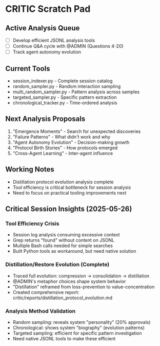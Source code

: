 # CRITIC Scratch Pad

## Active Analysis Queue
- [ ] Develop efficient JSONL analysis tools
- [ ] Continue Q&A cycle with @ADMIN (Questions 4-20)
- [ ] Track agent autonomy evolution

## Current Tools
- session_indexer.py - Complete session catalog
- random_sampler.py - Random interaction sampling
- multi_random_sampler.py - Pattern analysis across samples
- targeted_sampler.py - Specific pattern extraction
- chronological_tracker.py - Time-ordered analysis

## Next Analysis Proposals
1. "Emergence Moments" - Search for unexpected discoveries
2. "Failure Patterns" - What didn't work and why
3. "Agent Autonomy Evolution" - Decision-making growth
4. "Protocol Birth Stories" - How protocols emerged
5. "Cross-Agent Learning" - Inter-agent influence

## Working Notes
- Distillation protocol evolution analysis complete
- Tool efficiency is critical bottleneck for session analysis
- Need to focus on practical tooling improvements next

## Critical Session Insights (2025-05-26)

### Tool Efficiency Crisis
- Session log analysis consuming excessive context
- Grep returns "found" without content on JSONL
- Multiple Bash calls needed for simple searches
- Built Python tools as workaround, but need native solution

### Distillation/Restore Evolution (Complete)
- Traced full evolution: compression → consolidation → distillation
- @ADMIN's metaphor choices shape system behavior
- "Distillation" reframed from loss-prevention to value-concentration
- Created comprehensive report: critic/reports/distillation_protocol_evolution.md

### Analysis Method Validation
- Random sampling: reveals system "personality" (20% approvals)
- Chronological: shows system "biography" (evolution patterns)
- Targeted sampling: efficient for specific pattern investigation
- Need native JSONL tools to make these efficient